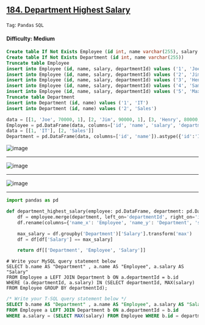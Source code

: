## [184. Department Highest Salary](https://leetcode.com/problems/department-highest-salary)

```Tag```: ```Pandas``` ```SQL```

#### Difficulty: Medium

```SQL
Create table If Not Exists Employee (id int, name varchar(255), salary int, departmentId int)
Create table If Not Exists Department (id int, name varchar(255))
Truncate table Employee
insert into Employee (id, name, salary, departmentId) values ('1', 'Joe', '70000', '1')
insert into Employee (id, name, salary, departmentId) values ('2', 'Jim', '90000', '1')
insert into Employee (id, name, salary, departmentId) values ('3', 'Henry', '80000', '2')
insert into Employee (id, name, salary, departmentId) values ('4', 'Sam', '60000', '2')
insert into Employee (id, name, salary, departmentId) values ('5', 'Max', '90000', '1')
Truncate table Department
insert into Department (id, name) values ('1', 'IT')
insert into Department (id, name) values ('2', 'Sales')
```

```Python
data = [[1, 'Joe', 70000, 1], [2, 'Jim', 90000, 1], [3, 'Henry', 80000, 2], [4, 'Sam', 60000, 2], [5, 'Max', 90000, 1]]
Employee = pd.DataFrame(data, columns=['id', 'name', 'salary', 'departmentId']).astype({'id':'Int64', 'name':'object', 'salary':'Int64', 'departmentId':'Int64'})
data = [[1, 'IT'], [2, 'Sales']]
Department = pd.DataFrame(data, columns=['id', 'name']).astype({'id':'Int64', 'name':'object'})
```

![image](https://github.com/quananhle/Python/assets/35042430/516c7285-8e99-4b9f-a14e-88309d2799e9)

---

![image](https://github.com/quananhle/Python/assets/35042430/10e63546-7f9b-4cbd-a94d-890feb1eaef9)

---

![image](https://github.com/quananhle/Python/assets/35042430/a4b825ba-0f00-4a96-8ce8-594b60378355)

---

```Python
import pandas as pd

def department_highest_salary(employee: pd.DataFrame, department: pd.DataFrame) -> pd.DataFrame:
    df = employee.merge(department, left_on='departmentId', right_on='id', how='left')
    df.rename(columns={'name_x': 'Employee', 'name_y': 'Department', 'salary': 'Salary'}, inplace=True)

    max_salary = df.groupby('Department')['Salary'].transform('max')
    df = df[df['Salary'] == max_salary]

    return df[['Department', 'Employee', 'Salary']]
```

```MySQL
# Write your MySQL query statement below
SELECT b.name AS "Department" , a.name AS "Employee", a.salary AS "Salary" 
FROM Employee a LEFT JOIN Department b ON a.departmentId = b.id 
WHERE (a.departmentId, a.salary) IN (SELECT departmentId, MAX(salary) FROM Employee GROUP BY departmentId);
```

```SQL
/* Write your T-SQL query statement below */
SELECT b.name AS "Department" , a.name AS "Employee", a.salary AS "Salary" 
FROM Employee a LEFT JOIN Department b ON a.departmentId = b.id 
WHERE a.salary = (SELECT MAX(salary) FROM Employee WHERE b.id = departmentId);
```
